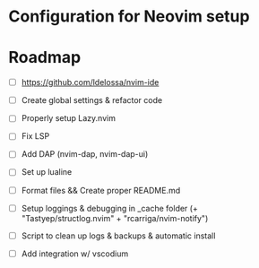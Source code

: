 # Configuration for Neovim setup

# Roadmap
- [ ] https://github.com/ldelossa/nvim-ide
- [ ] Create global settings & refactor code
- [ ] Properly setup Lazy.nvim

- [ ] Fix LSP
- [ ] Add DAP (nvim-dap, nvim-dap-ui)
- [ ] Set up lualine
- [ ] Format files && Create proper README.md

- [ ] Setup loggings & debugging in _cache folder (+ "Tastyep/structlog.nvim" + "rcarriga/nvim-notify")
- [ ] Script to clean up logs & backups & automatic install
- [ ] Add integration w/ vscodium
